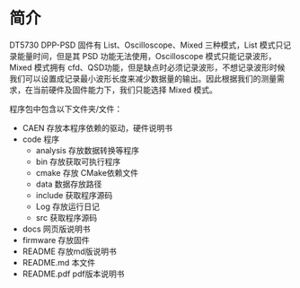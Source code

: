 # 简介


DT5730 DPP-PSD 固件有 List、Oscilloscope、Mixed 三种模式，List 模式只记录能量时间，但是其 PSD 功能无法使用，Oscilloscope 模式只能记录波形，Mixed 模式拥有 cfd、QSD功能，但是缺点时必须记录波形，不想记录波形时候我们可以设置成记录最小波形长度来减少数据量的输出。因此根据我们的测量需求，在当前硬件及固件能力下，我们只能选择 Mixed 模式。


程序包中包含以下文件夹/文件：
- CAEN  存放本程序依赖的驱动，硬件说明书
- code  程序
	- analysis 存放数据转换等程序
	- bin 存放获取可执行程序
	- cmake 存放 CMake依赖文件
	- data 数据存放路径
	- include 获取程序源码
	- Log 存放运行日记
	- src 获取程序源码
- docs  网页版说明书
- firmware  存放固件
- README    存放md版说明书
- README.md  本文件
- README.pdf pdf版本说明书




